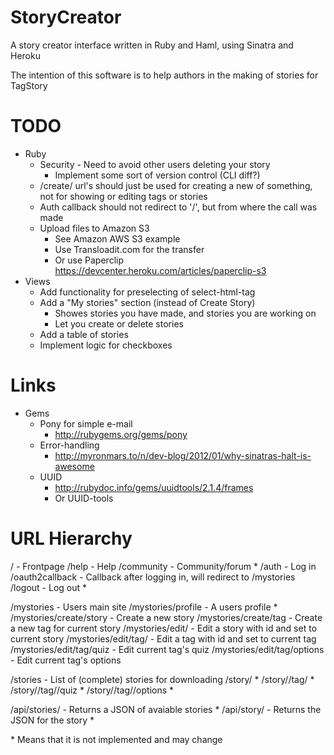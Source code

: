 # StoryCreator

A story creator interface written in Ruby and Haml, using Sinatra and Heroku

The intention of this software is to help authors in the making of stories for TagStory

# TODO
* Ruby
  * Security - Need to avoid other users deleting your story
    * Implement some sort of version control (CLI diff?)
  * /create/ url's should just be used for creating a new of something, not for showing or editing tags or stories
  * Auth callback should not redirect to '/', but from where the call was made
  * Upload files to Amazon S3
    * See Amazon AWS S3 example
    * Use Transloadit.com for the transfer
    * Or use Paperclip https://devcenter.heroku.com/articles/paperclip-s3
* Views
  * Add functionality for preselecting of select-html-tag
  * Add a "My stories" section (instead of Create Story)
    * Showes stories you have made, and stories you are working on
    * Let you create or delete stories
  * Add a table of stories
  * Implement logic for checkboxes

# Links
* Gems
  * Pony for simple e-mail
    * http://rubygems.org/gems/pony
  * Error-handling
    * http://myronmars.to/n/dev-blog/2012/01/why-sinatras-halt-is-awesome
  * UUID
    * http://rubydoc.info/gems/uuidtools/2.1.4/frames
    * Or UUID-tools

# URL Hierarchy
/ - Frontpage
/help - Help
/community - Community/forum *
/auth - Log in
/oauth2callback - Callback after logging in, will redirect to /mystories
/logout - Log out *

/mystories - Users main site
/mystories/profile - A users profile *
/mystories/create/story - Create a new story
/mystories/create/tag - Create a new tag for current story
/mystories/edit/<id> - Edit a story with id and set to current story
/mystories/edit/tag/<id> - Edit a tag with id and set to current tag
/mystories/edit/tag/quiz - Edit current tag's quiz
/mystories/edit/tag/options - Edit current tag's options

/stories - List of (complete) stories for downloading
/story/<id> *
/story/<id>/tag/<id> *
/story/<id>/tag/<id>/quiz *
/story/<id>/tag/<id>/options *

/api/stories/ - Returns a JSON of avaiable stories *
/api/story/<id> - Returns the JSON for the story *

&#42; Means that it is not implemented and may change